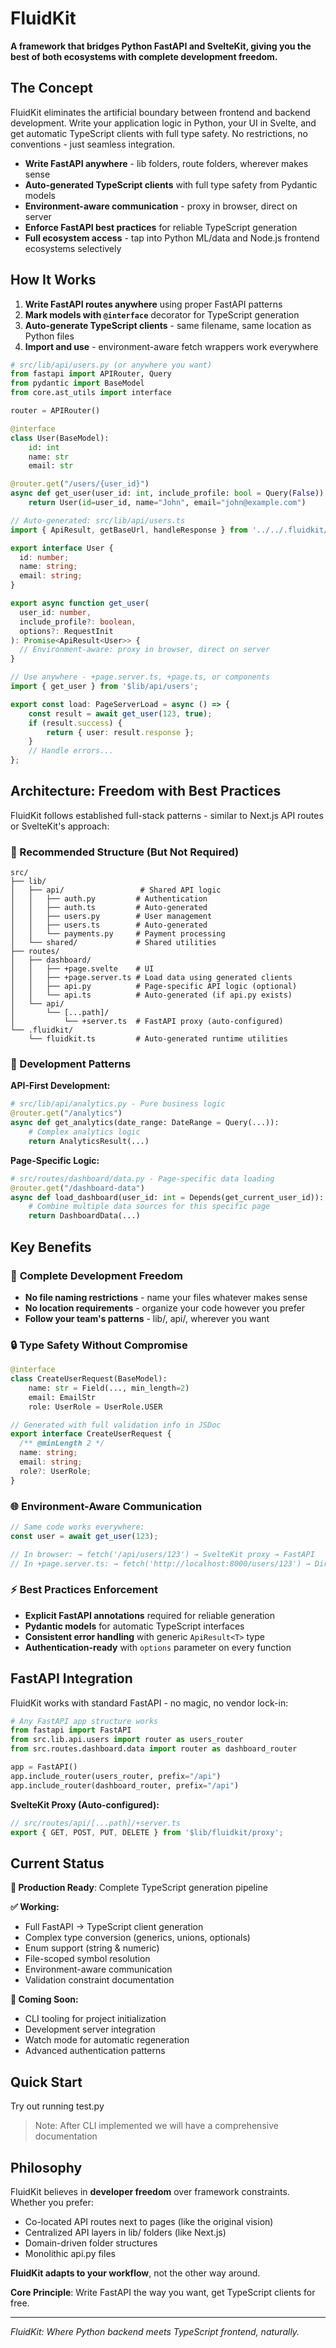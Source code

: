 # FluidKit

**A framework that bridges Python FastAPI and SvelteKit, giving you the best of both ecosystems with complete development freedom.**

## The Concept

FluidKit eliminates the artificial boundary between frontend and backend development. Write your application logic in Python, your UI in Svelte, and get automatic TypeScript clients with full type safety. No restrictions, no conventions - just seamless integration.

- **Write FastAPI anywhere** - lib folders, route folders, wherever makes sense
- **Auto-generated TypeScript clients** with full type safety from Pydantic models  
- **Environment-aware communication** - proxy in browser, direct on server
- **Enforce FastAPI best practices** for reliable TypeScript generation
- **Full ecosystem access** - tap into Python ML/data and Node.js frontend ecosystems selectively

## How It Works

1. **Write FastAPI routes anywhere** using proper FastAPI patterns
2. **Mark models with `@interface`** decorator for TypeScript generation
3. **Auto-generate TypeScript clients** - same filename, same location as Python files
4. **Import and use** - environment-aware fetch wrappers work everywhere

```python
# src/lib/api/users.py (or anywhere you want)
from fastapi import APIRouter, Query
from pydantic import BaseModel
from core.ast_utils import interface

router = APIRouter()

@interface
class User(BaseModel):
    id: int
    name: str
    email: str

@router.get("/users/{user_id}")
async def get_user(user_id: int, include_profile: bool = Query(False)):
    return User(id=user_id, name="John", email="john@example.com")
```

```typescript
// Auto-generated: src/lib/api/users.ts
import { ApiResult, getBaseUrl, handleResponse } from '../../.fluidkit/fluidkit';

export interface User {
  id: number;
  name: string;
  email: string;
}

export async function get_user(
  user_id: number, 
  include_profile?: boolean, 
  options?: RequestInit
): Promise<ApiResult<User>> {
  // Environment-aware: proxy in browser, direct on server
}
```

```typescript
// Use anywhere - +page.server.ts, +page.ts, or components
import { get_user } from '$lib/api/users';

export const load: PageServerLoad = async () => {
    const result = await get_user(123, true);
    if (result.success) {
        return { user: result.response };
    }
    // Handle errors...
};
```

## Architecture: Freedom with Best Practices

FluidKit follows established full-stack patterns - similar to Next.js API routes or SvelteKit's approach:

### 📁 Recommended Structure (But Not Required)

```
src/
├── lib/
│   ├── api/                 # Shared API logic
│   │   ├── auth.py         # Authentication
│   │   ├── auth.ts         # Auto-generated
│   │   ├── users.py        # User management  
│   │   ├── users.ts        # Auto-generated
│   │   └── payments.py     # Payment processing
│   └── shared/             # Shared utilities
├── routes/
│   ├── dashboard/
│   │   ├── +page.svelte    # UI
│   │   ├── +page.server.ts # Load data using generated clients
│   │   ├── api.py          # Page-specific API logic (optional)
│   │   └── api.ts          # Auto-generated (if api.py exists)
│   └── api/
│       └── [...path]/
│           └── +server.ts  # FastAPI proxy (auto-configured)
└── .fluidkit/
    └── fluidkit.ts         # Auto-generated runtime utilities
```

### 🎯 Development Patterns

**API-First Development:**
```python
# src/lib/api/analytics.py - Pure business logic
@router.get("/analytics")
async def get_analytics(date_range: DateRange = Query(...)):
    # Complex analytics logic
    return AnalyticsResult(...)
```

**Page-Specific Logic:**
```python
# src/routes/dashboard/data.py - Page-specific data loading
@router.get("/dashboard-data") 
async def load_dashboard(user_id: int = Depends(get_current_user_id)):
    # Combine multiple data sources for this specific page
    return DashboardData(...)
```

## Key Benefits

### 🚀 **Complete Development Freedom**
- **No file naming restrictions** - name your files whatever makes sense
- **No location requirements** - organize your code however you prefer  
- **Follow your team's patterns** - lib/, api/, wherever you want

### 🔒 **Type Safety Without Compromise**
```python
@interface
class CreateUserRequest(BaseModel):
    name: str = Field(..., min_length=2)
    email: EmailStr
    role: UserRole = UserRole.USER
```

```typescript
// Generated with full validation info in JSDoc
export interface CreateUserRequest {
  /** @minLength 2 */
  name: string;
  email: string;
  role?: UserRole;
}
```

### 🌐 **Environment-Aware Communication**
```typescript
// Same code works everywhere:
const user = await get_user(123);

// In browser: → fetch('/api/users/123') → SvelteKit proxy → FastAPI
// In +page.server.ts: → fetch('http://localhost:8000/users/123') → Direct FastAPI
```

### ⚡ **Best Practices Enforcement**
- **Explicit FastAPI annotations** required for reliable generation
- **Pydantic models** for automatic TypeScript interfaces
- **Consistent error handling** with generic `ApiResult<T>` type
- **Authentication-ready** with `options` parameter on every function

## FastAPI Integration

FluidKit works with standard FastAPI - no magic, no vendor lock-in:

```python
# Any FastAPI app structure works
from fastapi import FastAPI
from src.lib.api.users import router as users_router
from src.routes.dashboard.data import router as dashboard_router

app = FastAPI()
app.include_router(users_router, prefix="/api")
app.include_router(dashboard_router, prefix="/api")
```

**SvelteKit Proxy (Auto-configured):**
```typescript
// src/routes/api/[...path]/+server.ts
export { GET, POST, PUT, DELETE } from '$lib/fluidkit/proxy';
```

## Current Status

**🎯 Production Ready**: Complete TypeScript generation pipeline

**✅ Working:**
- Full FastAPI → TypeScript client generation
- Complex type conversion (generics, unions, optionals)
- Enum support (string & numeric)
- File-scoped symbol resolution
- Environment-aware communication
- Validation constraint documentation

**🚧 Coming Soon:**
- CLI tooling for project initialization
- Development server integration
- Watch mode for automatic regeneration
- Advanced authentication patterns

## Quick Start

<!-- ```bash
# Generate TypeScript clients from your FastAPI code
python -m fluidkit.generate src/lib/api/users.py src/routes/dashboard/data.py

# Or process entire directories
python -m fluidkit.generate src/ --watch
``` -->
Try out running test.py

> Note: After CLI implemented we will have a comprehensive documentation

<!-- ```typescript
// Use generated clients immediately
import { create_user, get_user } from '$lib/api/users';

const result = await create_user({
    name: "Alice",
    email: "alice@example.com"
});

if (result.success) {
    console.log("User created:", result.response);
} else {
    console.error("Error:", result.error);
}
``` -->

## Philosophy

FluidKit believes in **developer freedom** over framework constraints. Whether you prefer:
- Co-located API routes next to pages (like the original vision)
- Centralized API layers in lib/ folders (like Next.js)  
- Domain-driven folder structures
- Monolithic api.py files

**FluidKit adapts to your workflow**, not the other way around.

**Core Principle**: Write FastAPI the way you want, get TypeScript clients for free.

---

*FluidKit: Where Python backend meets TypeScript frontend, naturally.*
